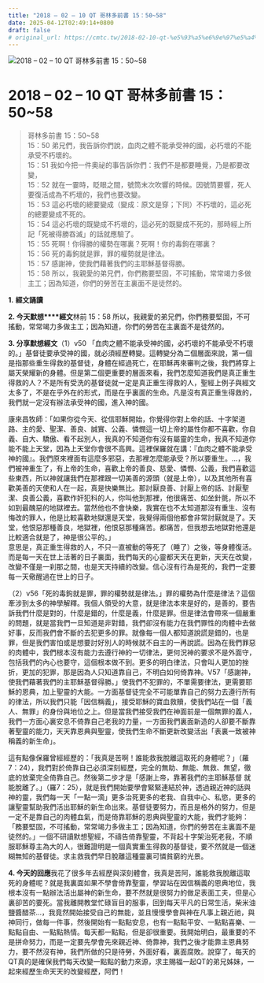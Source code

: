 ```yaml
---
title: "2018 – 02 – 10 QT 哥林多前書 15：50~58"
date: 2025-04-12T02:49:14+0800
draft: false
# original_url: https://cmtc.tw/2018-02-10-qt-%e5%93%a5%e6%9e%97%e5%a4%9a%e5%89%8d%e6%9b%b8-15%ef%bc%9a5058
---
```


![2018 – 02 – 10 QT 哥林多前書 15：50~58](/images/qt.jpg   "2018 – 02 – 10 QT 哥林多前書 15：50~58")

# 2018 – 02 – 10 QT 哥林多前書 15：50~58

> 哥林多前書 15：50~58  
> 15：50 弟兄們，我告訴你們說，血肉之體不能承受神的國，必朽壞的不能承受不朽壞的。  
> 15：51 我如今把一件奧祕的事告訴你們：我們不是都要睡覺，乃是都要改變，  
> 15：52 就在一霎時，眨眼之間，號筒末次吹響的時候。因號筒要響，死人要復活成為不朽壞的，我們也要改變。  
> 15：53 這必朽壞的總要變成（變成：原文是穿；下同）不朽壞的，這必死的總要變成不死的。  
> 15：54 這必朽壞的既變成不朽壞的，這必死的既變成不死的，那時經上所記「死被得勝吞滅」的話就應驗了。  
> 15：55 死啊！你得勝的權勢在哪裏？死啊！你的毒鉤在哪裏？  
> 15：56 死的毒鉤就是罪，罪的權勢就是律法。  
> 15：57 感謝神，使我們藉著我們的主耶穌基督得勝。  
> 15：58 所以，我親愛的弟兄們，你們務要堅固，不可搖動，常常竭力多做主工；因為知道，你們的勞苦在主裏面不是徒然的。

**1.** **經文誦讀**

**2. 今天默想****經文**林前 15：58 所以，我親愛的弟兄們，你們務要堅固，不可搖動，常常竭力多做主工；因為知道，你們的勞苦在主裏面不是徒然的。

**3. 分享默想經文**（1）v50 「血肉之體不能承受神的國，必朽壞的不能承受不朽壞的。」基督徒要承受神的國，就必須經歷轉變。這轉變分為二個層面來說，第一個是指那些重生得救的基督徒，身體在經過死亡，在耶穌再來審判之後，我們將穿上屬天榮耀新的身體。但是第二個更重要的層面來看，我們怎麼知道我們是真正重生得救的人？不是所有受洗的基督徒就一定是真正重生得救的人，聖經上例子與經文太多了，不是在乎外在的形式，而是在乎裏面的生命。凡是沒有真正重生得救的，我們就一定沒有辦法承受神的國，進入神的國。

康來昌牧師：「如果你從今天、從信耶穌開始，你覺得你對上帝的話、十字架道路、主的愛、聖潔、善良、誠實、公義、憐憫這一切上帝的屬性你都不喜歡，你自義、自大、驕傲、看不起別人，我真的不知道你有沒有屬靈的生命，我真不知道你能不能上天堂，因為上天堂你會很不高興。這裡保羅就在講：『血肉之體不能承受神的國』。我們原來裡面有這麼多邪惡，去那裡怎麼能承受？所以要重生。…，我們被神重生了，有上帝的生命，喜歡上帝的善良、慈愛、憐憫、公義，我們喜歡這些東西，所以神就讓我們在那裡跟一切美善的源頭（就是上帝），以及其他所有喜歡美善的天使和人在一起，真是快樂無比。那討厭良善、討厭上帝的話、討厭聖潔、良善公義，喜歡作奸犯科的人，你叫他到那裡，他很痛苦、如坐針氈，所以不如到最醜惡的地獄裡去。當然他也不會快樂，我實在也不太知道那沒有重生、沒有悔改的罪人，他是比較喜歡地獄還是天堂，我覺得兩個他都會非常討厭就是了。天堂，他恨惡那種善良，地獄裡，他恨惡那種痛苦。都痛苦，但我想去地獄對他還是比較適合就是了，神是很公平的。」  
意思是，真正重生得救的人，不只一直被動的等死了（睡了）之後，等身體復活。而是每一天在世上活著的日子裏面，我們每天的心靈都天天在更新，天天在改變，改變不僅是一刹那之間，也是天天持續的改變。信心沒有行為是死的，我們一定要每一天儆醒過在世上的日子。

（2）v56「死的毒鉤就是罪，罪的權勢就是律法。」罪的權勢為什麼是律法？這個牽涉到太多的神學解釋。我個人領受的大意，就是律法本來是好的，是善的，要告訴我們什麼是對的，什麼是錯的，什麼是義，什麼是罪。但是律法會帶來一個嚴重的問題，就是當我們一旦知道是非對錯，我們卻沒有能力在我們罪性的肉體中去做好事，反而我們會不斷的去犯更多的罪。就像每一個人都知道說謊是錯的，也是罪，但是我們害怕或是想要討好別人的時候就不自主的一再說謊。因為在我們罪惡的肉體中，我們根本沒有能力去遵行神的一切律法，更何況神的要求不是外面守，包括我們的內心也要守，這個根本做不到。更多的明白律法，只會叫人更加的挫折，更加的犯罪，那是因為人只知道靠自己，不明白如何倚靠神。V57「感謝神，使我們藉著我們的主耶穌基督得勝。」使我們不犯罪的，不單需要律法，更需要耶穌的恩典，加上聖靈的大能。一方面基督徒完全不可能單靠自己的努力去遵行所有的律法，所以我們只能「因信稱義」，接受耶穌的寶血救贖，使我們站在一個「義人、無罪」的身份與地位之上。但是當我們接受我們在神面前是一個無罪的義人，我們一方面心裏安息不倚靠自己老我的力量，一方面我們裏面新造的人卻要不斷靠著聖靈的能力，天天靠恩典與聖靈，使我們生命不斷更新改變活出「表裏一致被神稱義的新生命」。

這有點像保羅曾經經歷的：「我真是苦啊！誰能救我脫離這取死的身體呢？」（羅7：24），我們對於倚靠自己必須深刻經歷，完全的無助、無能、無救、無望，徹底的放棄完全倚靠自己。然後第二步才是「感謝上帝，靠著我們的主耶穌基督 就能脫離了。」（羅7：25），就是我們開始要學會緊緊連結於神，透過親近神的話與神的靈，我們每一天「一點一滴」更多治死更多的老我、自我中心、私慾，更多的讓聖靈幫助我們活出耶穌的新生命出來。基督徒要努力，而且是格外的努力，但是一定不是靠自己的肉體血氣，而是倚靠耶穌的恩典與聖靈的大能，我們才能夠：「務要堅固，不可搖動，常常竭力多做主工；因為知道，你們的勞苦在主裏面不是徒然的。」一個不研讀默想聖經，不禱告倚靠聖靈，不背起十字架治死老我，不順服耶穌尊主為大的人，很難證明是一個真實重生得救的基督徒，要不然就是一個迷糊無知的基督徒。求主救我們早日脫離這種靈裏可憐貧窮的光景。

**4. 今天的回應**我花了很多年去經歷與深刻體會，我真是苦阿，誰能救我脫離這取死的身體呢？就是我裏面如果不學會倚靠聖靈，學習站在因信稱義的恩典地位，我根本沒有一點辦法活出屬神的新生命，要不然就是很努力的做足表面工夫，但是心裏卻苦的要死。當我離開教堂忙碌盲目的服事，回到每天平凡的日常生活，柴米油鹽醬醋茶…，我竟然開始接受自己的無能，並且慢慢學會與神在凡事上親近祂，與神同行，做每一件事，然後開始有一點點安息，也有一點點平安、一點點喜樂、一點點自由、一點點熱情。每天都一點點，但是卻很重要。我開始明白，最重要的不是拼命努力，而是一定要先學會先來親近神、倚靠神，我們之後才能靠主恩典努力，要不然沒有神，我們所做的只是待勞，外面好看，裏面腐敗。說穿了，每天的QT真的是確保我們每天改變一點點的動力來源，求主賜福一起QT的弟兄姊妹，一起來經歷生命天天的改變經歷，阿們！